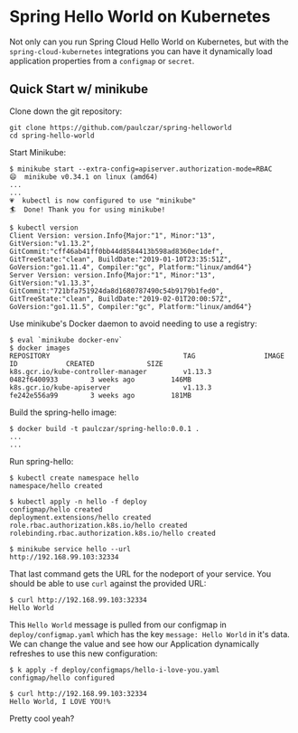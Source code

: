# Spring Hello World on Kubernetes

Not only can you run Spring Cloud Hello World on Kubernetes, but with the `spring-cloud-kubernetes` integrations you can have it dynamically load application properties from a `configmap` or `secret`.

## Quick Start w/ minikube

Clone down the git repository:

```console
git clone https://github.com/paulczar/spring-helloworld
cd spring-hello-world
```

Start Minikube:

```console
$ minikube start --extra-config=apiserver.authorization-mode=RBAC
😄  minikube v0.34.1 on linux (amd64)
...
...
💗  kubectl is now configured to use "minikube"
🏄  Done! Thank you for using minikube!

$ kubectl version
Client Version: version.Info{Major:"1", Minor:"13", GitVersion:"v1.13.2", GitCommit:"cff46ab41ff0bb44d8584413b598ad8360ec1def", GitTreeState:"clean", BuildDate:"2019-01-10T23:35:51Z", GoVersion:"go1.11.4", Compiler:"gc", Platform:"linux/amd64"}
Server Version: version.Info{Major:"1", Minor:"13", GitVersion:"v1.13.3", GitCommit:"721bfa751924da8d1680787490c54b9179b1fed0", GitTreeState:"clean", BuildDate:"2019-02-01T20:00:57Z", GoVersion:"go1.11.5", Compiler:"gc", Platform:"linux/amd64"}
```

Use minikube's Docker daemon to avoid needing to use a registry:

```
$ eval `minikube docker-env`
$ docker images
REPOSITORY                                 TAG                 IMAGE ID            CREATED             SIZE
k8s.gcr.io/kube-controller-manager         v1.13.3             0482f6400933        3 weeks ago         146MB
k8s.gcr.io/kube-apiserver                  v1.13.3             fe242e556a99        3 weeks ago         181MB
```

Build the spring-hello image:

```console
$ docker build -t paulczar/spring-hello:0.0.1 .
...
...
```

Run spring-hello:

```console
$ kubectl create namespace hello
namespace/hello created

$ kubectl apply -n hello -f deploy
configmap/hello created
deployment.extensions/hello created
role.rbac.authorization.k8s.io/hello created
rolebinding.rbac.authorization.k8s.io/hello created

$ minikube service hello --url
http://192.168.99.103:32334
```

That last command gets the URL for the nodeport of your service. You should be able to use `curl` against the provided URL:

```console
$ curl http://192.168.99.103:32334
Hello World
```

This `Hello World` message is pulled from our configmap in `deploy/configmap.yaml` which has the key `message: Hello World` in it's data. We can change the value and see how our Application dynamically refreshes to use this new configuration:

```console
$ k apply -f deploy/configmaps/hello-i-love-you.yaml
configmap/hello configured

$ curl http://192.168.99.103:32334
Hello World, I LOVE YOU!%
```

Pretty cool yeah?